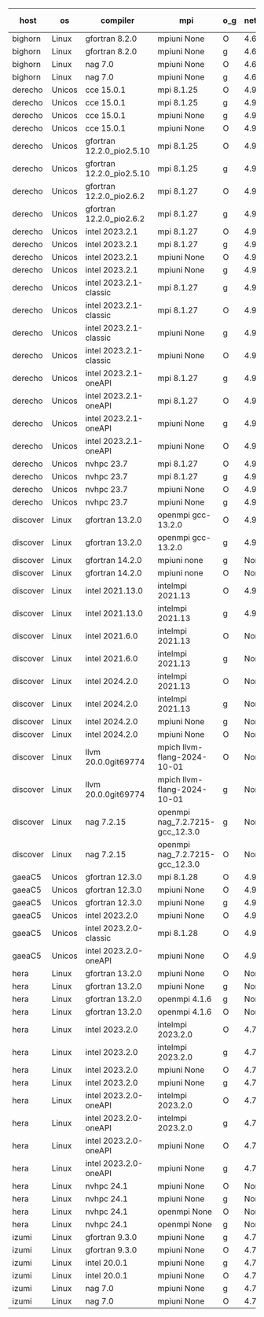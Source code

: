 

| host     | os       | compiler                              | mpi                      | o_g        | netcdf        | build       | u_pass          | u_fail          | s_pass            | s_fail            | e_pass             | e_fail             | nuopc_pass       | nuopc_fail       | artifacts link          |
|----------|----------|---------------------------------------|--------------------------|------------|---------------|-------------|-----------------|-----------------|-------------------|-------------------|--------------------|--------------------|------------------|------------------|-------------------------|
| bighorn | Linux | gfortran 8.2.0 | mpiuni None  | O | 4.6.1  | PASS | 12529 | 0 | 9 | 0 | 42 | 0 | None | None | <a href="https://github.com/esmf-org/esmf-test-artifacts/tree/a4bb4acee6be6d00320fa6a858524e2140d7b9a3/develop/gfortran/8.2.0/O/mpiuni/None" target="_blank">a4bb4ac</a> | 
| bighorn | Linux | gfortran 8.2.0 | mpiuni None  | g | 4.6.1  | PASS | 12529 | 0 | 9 | 0 | 42 | 0 | None | None | <a href="https://github.com/esmf-org/esmf-test-artifacts/tree/f2d778955ecea0c2c771cb10d94eb42dc25e5b53/develop/gfortran/8.2.0/g/mpiuni/None" target="_blank">f2d7789</a> | 
| bighorn | Linux | nag 7.0 | mpiuni None  | O | 4.6.1  | PASS | None | None | None | None | None | None | None | None | <a href="https://github.com/esmf-org/esmf-test-artifacts/tree/87452d0242c744d0cd0651c615fb87f362309e47/develop/nag/7.0/O/mpiuni/None" target="_blank">87452d0</a> | 
| bighorn | Linux | nag 7.0 | mpiuni None  | g | 4.6.1  | PASS | 12529 | 0 | 9 | 0 | 42 | 0 | None | None | <a href="https://github.com/esmf-org/esmf-test-artifacts/tree/0af17b7091d155f8a2ca96796c680613b6522cf7/develop/nag/7.0/g/mpiuni/None" target="_blank">0af17b7</a> | 
| derecho | Unicos | cce 15.0.1 | mpi 8.1.25  | O | 4.9.2  | PASS | None | None | None | None | None | None | None | None | <a href="https://github.com/esmf-org/esmf-test-artifacts/tree/e29958e254b7252410a45ecfa3c24793d82ffcb4/develop/cce/15.0.1/O/mpi/8.1.25" target="_blank">e29958e</a> | 
| derecho | Unicos | cce 15.0.1 | mpi 8.1.25  | g | 4.9.2  | PASS | None | None | None | None | None | None | None | None | <a href="https://github.com/esmf-org/esmf-test-artifacts/tree/cd5d97bc2d41b837f00c194ea7faab1d39e46e66/develop/cce/15.0.1/g/mpi/8.1.25" target="_blank">cd5d97b</a> | 
| derecho | Unicos | cce 15.0.1 | mpiuni None  | g | 4.9.2  | PASS | 12453 | 76 | 9 | 0 | 42 | 0 | None | None | <a href="https://github.com/esmf-org/esmf-test-artifacts/tree/f3d52e00e47e8823fe38c623226e04668221e430/develop/cce/15.0.1/g/mpiuni/None" target="_blank">f3d52e0</a> | 
| derecho | Unicos | cce 15.0.1 | mpiuni None  | O | 4.9.2  | PASS | None | None | None | None | None | None | None | None | <a href="https://github.com/esmf-org/esmf-test-artifacts/tree/3c7857f62adfebb59cc1e4c58b4e12b9dc3d590e/develop/cce/15.0.1/O/mpiuni/None" target="_blank">3c7857f</a> | 
| derecho | Unicos | gfortran 12.2.0_pio2.5.10 | mpi 8.1.25  | O | 4.9.2  | PASS | 14198 | 0 | 51 | 0 | 80 | 0 | 57 | 0 | <a href="https://github.com/esmf-org/esmf-test-artifacts/tree/5b4cd555000e448266c66c62bf7c768b9f1ad147/develop/gfortran/12.2.0_pio2.5.10/O/mpi/8.1.25" target="_blank">5b4cd55</a> | 
| derecho | Unicos | gfortran 12.2.0_pio2.5.10 | mpi 8.1.25  | g | 4.9.2  | PASS | 14198 | 0 | 51 | 0 | 80 | 0 | 57 | 0 | <a href="https://github.com/esmf-org/esmf-test-artifacts/tree/28140307c1a0c025e737be76410b5b47ca3fa7fe/develop/gfortran/12.2.0_pio2.5.10/g/mpi/8.1.25" target="_blank">2814030</a> | 
| derecho | Unicos | gfortran 12.2.0_pio2.6.2 | mpi 8.1.27  | O | 4.9.2  | PASS | 14198 | 0 | 51 | 0 | 80 | 0 | 57 | 0 | <a href="https://github.com/esmf-org/esmf-test-artifacts/tree/f05c24112e1270dcd5b4088c1802e66444385498/develop/gfortran/12.2.0_pio2.6.2/O/mpi/8.1.27" target="_blank">f05c241</a> | 
| derecho | Unicos | gfortran 12.2.0_pio2.6.2 | mpi 8.1.27  | g | 4.9.2  | PASS | 14198 | 0 | 51 | 0 | 80 | 0 | 57 | 0 | <a href="https://github.com/esmf-org/esmf-test-artifacts/tree/d7f80bb1bb2490302b1f12a61c4e9390f6e59f41/develop/gfortran/12.2.0_pio2.6.2/g/mpi/8.1.27" target="_blank">d7f80bb</a> | 
| derecho | Unicos | intel 2023.2.1 | mpi 8.1.27  | O | 4.9.2  | PASS | 14198 | 0 | 51 | 0 | 80 | 0 | 58 | 0 | <a href="https://github.com/esmf-org/esmf-test-artifacts/tree/df8bc0d9524d3675b834b3a69dd8a696e95edff1/develop/intel/2023.2.1/O/mpi/8.1.27" target="_blank">df8bc0d</a> | 
| derecho | Unicos | intel 2023.2.1 | mpi 8.1.27  | g | 4.9.2  | PASS | 14198 | 0 | 51 | 0 | 80 | 0 | 58 | 0 | <a href="https://github.com/esmf-org/esmf-test-artifacts/tree/888974d3d9691ebb270eea5413a5561e9a380434/develop/intel/2023.2.1/g/mpi/8.1.27" target="_blank">888974d</a> | 
| derecho | Unicos | intel 2023.2.1 | mpiuni None  | O | 4.9.2  | PASS | 12529 | 0 | 9 | 0 | 42 | 0 | None | None | <a href="https://github.com/esmf-org/esmf-test-artifacts/tree/7413cd97e10b301b4e82218d67f3a1af7c4f280b/develop/intel/2023.2.1/O/mpiuni/None" target="_blank">7413cd9</a> | 
| derecho | Unicos | intel 2023.2.1 | mpiuni None  | g | 4.9.2  | PASS | 12529 | 0 | 9 | 0 | 42 | 0 | None | None | <a href="https://github.com/esmf-org/esmf-test-artifacts/tree/5474a0660391abe63c55fa1fee96c4395c832599/develop/intel/2023.2.1/g/mpiuni/None" target="_blank">5474a06</a> | 
| derecho | Unicos | intel 2023.2.1-classic | mpi 8.1.27  | g | 4.9.2  | PASS | 14198 | 0 | 51 | 0 | 80 | 0 | 57 | 0 | <a href="https://github.com/esmf-org/esmf-test-artifacts/tree/3b913dd466895b204cf65c3299ee3401b32ab2c6/develop/intel/2023.2.1-classic/g/mpi/8.1.27" target="_blank">3b913dd</a> | 
| derecho | Unicos | intel 2023.2.1-classic | mpi 8.1.27  | O | 4.9.2  | PASS | 14198 | 0 | 51 | 0 | 80 | 0 | 57 | 0 | <a href="https://github.com/esmf-org/esmf-test-artifacts/tree/4baa7c8abc9e1328f869c71a136e4f8ee11c1f8d/develop/intel/2023.2.1-classic/O/mpi/8.1.27" target="_blank">4baa7c8</a> | 
| derecho | Unicos | intel 2023.2.1-classic | mpiuni None  | g | 4.9.2  | PASS | 12529 | 0 | 9 | 0 | 42 | 0 | None | None | <a href="https://github.com/esmf-org/esmf-test-artifacts/tree/9d2b54edce446f2f6e6f07bf8cd6638c2e3d1080/develop/intel/2023.2.1-classic/g/mpiuni/None" target="_blank">9d2b54e</a> | 
| derecho | Unicos | intel 2023.2.1-classic | mpiuni None  | O | 4.9.2  | PASS | 12529 | 0 | 9 | 0 | 42 | 0 | None | None | <a href="https://github.com/esmf-org/esmf-test-artifacts/tree/2e0ed2d848838de2f1febdcd76cd880e75c69421/develop/intel/2023.2.1-classic/O/mpiuni/None" target="_blank">2e0ed2d</a> | 
| derecho | Unicos | intel 2023.2.1-oneAPI | mpi 8.1.27  | g | 4.9.2  | PASS | 14198 | 0 | 51 | 0 | 80 | 0 | 57 | 0 | <a href="https://github.com/esmf-org/esmf-test-artifacts/tree/0d9338e464c36f3179d9da5475628609b1ac20e5/develop/intel/2023.2.1-oneAPI/g/mpi/8.1.27" target="_blank">0d9338e</a> | 
| derecho | Unicos | intel 2023.2.1-oneAPI | mpi 8.1.27  | O | 4.9.2  | PASS | 14198 | 0 | 50 | 1 | 80 | 0 | 57 | 0 | <a href="https://github.com/esmf-org/esmf-test-artifacts/tree/20fe547e62d4aecfcb7cfe82db7af8aa080ff930/develop/intel/2023.2.1-oneAPI/O/mpi/8.1.27" target="_blank">20fe547</a> | 
| derecho | Unicos | intel 2023.2.1-oneAPI | mpiuni None  | g | 4.9.2  | PASS | 12529 | 0 | 9 | 0 | 42 | 0 | None | None | <a href="https://github.com/esmf-org/esmf-test-artifacts/tree/683a7c60ddde1544e17cd2163f1492b9b0709f23/develop/intel/2023.2.1-oneAPI/g/mpiuni/None" target="_blank">683a7c6</a> | 
| derecho | Unicos | intel 2023.2.1-oneAPI | mpiuni None  | O | 4.9.2  | PASS | 12529 | 0 | 9 | 0 | 42 | 0 | None | None | <a href="https://github.com/esmf-org/esmf-test-artifacts/tree/cb098b6d2fb7ed47691b1d2e887f1c8ee43ec45a/develop/intel/2023.2.1-oneAPI/O/mpiuni/None" target="_blank">cb098b6</a> | 
| derecho | Unicos | nvhpc 23.7 | mpi 8.1.27  | O | 4.9.2  | PASS | None | None | None | None | None | None | None | None | <a href="https://github.com/esmf-org/esmf-test-artifacts/tree/9b26b5bf8e673f71119cb815a9c2259ff3f841f4/develop/nvhpc/23.7/O/mpi/8.1.27" target="_blank">9b26b5b</a> | 
| derecho | Unicos | nvhpc 23.7 | mpi 8.1.27  | g | 4.9.2  | PASS | None | None | None | None | None | None | None | None | <a href="https://github.com/esmf-org/esmf-test-artifacts/tree/31a8c8900079311bc5b09238176a4e160de0b94e/develop/nvhpc/23.7/g/mpi/8.1.27" target="_blank">31a8c89</a> | 
| derecho | Unicos | nvhpc 23.7 | mpiuni None  | O | 4.9.2  | PASS | 12529 | 0 | 9 | 0 | 42 | 0 | None | None | <a href="https://github.com/esmf-org/esmf-test-artifacts/tree/c411b583c4c3fb024b2dc530a64fcb4dc66b2c6c/develop/nvhpc/23.7/O/mpiuni/None" target="_blank">c411b58</a> | 
| derecho | Unicos | nvhpc 23.7 | mpiuni None  | g | 4.9.2  | PASS | None | None | None | None | None | None | None | None | <a href="https://github.com/esmf-org/esmf-test-artifacts/tree/9519c98edace0e2ea87e4efbf4bc75fd77f712b4/develop/nvhpc/23.7/g/mpiuni/None" target="_blank">9519c98</a> | 
| discover | Linux | gfortran 13.2.0 | openmpi gcc-13.2.0  | O | 4.9.2  | PASS | 14198 | 0 | 51 | 0 | 80 | 0 | 57 | 0 | <a href="https://github.com/esmf-org/esmf-test-artifacts/tree/abac6f772d85a2571b847e60ea7a48942f81bfc8/develop/gfortran/13.2.0/O/openmpi/gcc-13.2.0" target="_blank">abac6f7</a> | 
| discover | Linux | gfortran 13.2.0 | openmpi gcc-13.2.0  | g | 4.9.2  | PASS | 14198 | 0 | 51 | 0 | 80 | 0 | 57 | 0 | <a href="https://github.com/esmf-org/esmf-test-artifacts/tree/0068a26860a4db4cb7c29e4bc0db2877e6272364/develop/gfortran/13.2.0/g/openmpi/gcc-13.2.0" target="_blank">0068a26</a> | 
| discover | Linux | gfortran 14.2.0 | mpiuni none  | g | None  | PASS | 12529 | 0 | 9 | 0 | 42 | 0 | None | None | <a href="https://github.com/esmf-org/esmf-test-artifacts/tree/67c98ff2bf6105b7866c1dd97aa3eeae85c4faa7/develop/gfortran/14.2.0/g/mpiuni/none" target="_blank">67c98ff</a> | 
| discover | Linux | gfortran 14.2.0 | mpiuni none  | O | None  | PASS | 12529 | 0 | 9 | 0 | 42 | 0 | None | None | <a href="https://github.com/esmf-org/esmf-test-artifacts/tree/dc25851e69e80259d708ffeafefdd6a53d32b718/develop/gfortran/14.2.0/O/mpiuni/none" target="_blank">dc25851</a> | 
| discover | Linux | intel 2021.13.0 | intelmpi 2021.13  | O | 4.9.2  | PASS | 14198 | 0 | 51 | 0 | 80 | 0 | 57 | 0 | <a href="https://github.com/esmf-org/esmf-test-artifacts/tree/441dace71c408e6cb665759397a4b7ecda4da3de/develop/intel/2021.13.0/O/intelmpi/2021.13" target="_blank">441dace</a> | 
| discover | Linux | intel 2021.13.0 | intelmpi 2021.13  | g | 4.9.2  | PASS | 14198 | 0 | 51 | 0 | 80 | 0 | 57 | 0 | <a href="https://github.com/esmf-org/esmf-test-artifacts/tree/28c1586e0f7fa968428cc30e2e0d29cd52ed1c07/develop/intel/2021.13.0/g/intelmpi/2021.13" target="_blank">28c1586</a> | 
| discover | Linux | intel 2021.6.0 | intelmpi 2021.13  | O | None  | PASS | 14198 | 0 | 51 | 0 | 80 | 0 | 57 | 0 | <a href="https://github.com/esmf-org/esmf-test-artifacts/tree/543cf7fa4c72df87fe1c966bb04c3f9f55d18447/develop/intel/2021.6.0/O/intelmpi/2021.13" target="_blank">543cf7f</a> | 
| discover | Linux | intel 2021.6.0 | intelmpi 2021.13  | g | None  | PASS | 14198 | 0 | 51 | 0 | 80 | 0 | 57 | 0 | <a href="https://github.com/esmf-org/esmf-test-artifacts/tree/eb58c80c297dc0d95abfdf0f6b8f1defe2a95a71/develop/intel/2021.6.0/g/intelmpi/2021.13" target="_blank">eb58c80</a> | 
| discover | Linux | intel 2024.2.0 | intelmpi 2021.13  | O | None  | PASS | 14198 | 0 | 51 | 0 | 80 | 0 | 57 | 0 | <a href="https://github.com/esmf-org/esmf-test-artifacts/tree/8ee3ceec6b7363b22bcd3555ab5f4bdf0e06b50f/develop/intel/2024.2.0/O/intelmpi/2021.13" target="_blank">8ee3cee</a> | 
| discover | Linux | intel 2024.2.0 | intelmpi 2021.13  | g | None  | PASS | 14197 | 1 | 51 | 0 | 80 | 0 | 57 | 0 | <a href="https://github.com/esmf-org/esmf-test-artifacts/tree/0455fd84ed87cf58b300261f6396bf4accad6bd7/develop/intel/2024.2.0/g/intelmpi/2021.13" target="_blank">0455fd8</a> | 
| discover | Linux | intel 2024.2.0 | mpiuni None  | g | None  | PASS | 12528 | 1 | 9 | 0 | 42 | 0 | None | None | <a href="https://github.com/esmf-org/esmf-test-artifacts/tree/6981841f9fd2088c845f1c216425fdec972b1fef/develop/intel/2024.2.0/g/mpiuni/None" target="_blank">6981841</a> | 
| discover | Linux | intel 2024.2.0 | mpiuni None  | O | None  | PASS | 12529 | 0 | 9 | 0 | 42 | 0 | None | None | <a href="https://github.com/esmf-org/esmf-test-artifacts/tree/b67dc398830d529b6a3fb1cf3057d7706678a3dd/develop/intel/2024.2.0/O/mpiuni/None" target="_blank">b67dc39</a> | 
| discover | Linux | llvm 20.0.0git69774 | mpich llvm-flang-2024-10-01  | O | None  | PASS | 14159 | 39 | 18 | 33 | 76 | 4 | 17 | 40 | <a href="https://github.com/esmf-org/esmf-test-artifacts/tree/a4a1a75afb274e58ff3c8362b75114ebd868500f/develop/llvm/20.0.0git69774/O/mpich/llvm-flang-2024-10-01" target="_blank">a4a1a75</a> | 
| discover | Linux | llvm 20.0.0git69774 | mpich llvm-flang-2024-10-01  | g | None  | PASS | 14161 | 37 | 18 | 33 | 76 | 4 | 12 | 45 | <a href="https://github.com/esmf-org/esmf-test-artifacts/tree/378958920da70e1e6a1f563aace7e1e2bfa8ef3f/develop/llvm/20.0.0git69774/g/mpich/llvm-flang-2024-10-01" target="_blank">3789589</a> | 
| discover | Linux | nag 7.2.15 | openmpi nag_7.2.7215-gcc_12.3.0  | g | None  | PASS | 14198 | 0 | 51 | 0 | 80 | 0 | 57 | 0 | <a href="https://github.com/esmf-org/esmf-test-artifacts/tree/9e83a720724d6e0a1a1ba83d915820afe9d0d9d0/develop/nag/7.2.15/g/openmpi/nag_7.2.7215-gcc_12.3.0" target="_blank">9e83a72</a> | 
| discover | Linux | nag 7.2.15 | openmpi nag_7.2.7215-gcc_12.3.0  | O | None  | PASS | 14198 | 0 | 51 | 0 | 80 | 0 | 57 | 0 | <a href="https://github.com/esmf-org/esmf-test-artifacts/tree/9365faae7a62a527abc1fcf12db7b02838742cf0/develop/nag/7.2.15/O/openmpi/nag_7.2.7215-gcc_12.3.0" target="_blank">9365faa</a> | 
| gaeaC5 | Unicos | gfortran 12.3.0 | mpi 8.1.28  | O | 4.9.0  | PASS | None | None | None | None | None | None | None | None | <a href="https://github.com/esmf-org/esmf-test-artifacts/tree/0f2785157dcf44191060beea77fcba21914da40e/develop/gfortran/12.3.0/O/mpi/8.1.28" target="_blank">0f27851</a> | 
| gaeaC5 | Unicos | gfortran 12.3.0 | mpiuni None  | O | 4.9.0  | PASS | 12529 | 0 | 9 | 0 | 42 | 0 | None | None | <a href="https://github.com/esmf-org/esmf-test-artifacts/tree/b42ba58e592144053e8e172751b40e12914f76ba/develop/gfortran/12.3.0/O/mpiuni/None" target="_blank">b42ba58</a> | 
| gaeaC5 | Unicos | gfortran 12.3.0 | mpiuni None  | g | 4.9.0  | PASS | None | None | None | None | None | None | None | None | <a href="https://github.com/esmf-org/esmf-test-artifacts/tree/7b66cb27e29affffda9976f05434c04333549cda/develop/gfortran/12.3.0/g/mpiuni/None" target="_blank">7b66cb2</a> | 
| gaeaC5 | Unicos | intel 2023.2.0 | mpiuni None  | O | 4.9.0  | PASS | 12529 | 0 | 9 | 0 | 42 | 0 | None | None | <a href="https://github.com/esmf-org/esmf-test-artifacts/tree/87123c841cb53b2c7983df0498e5525bffe40bbe/develop/intel/2023.2.0/O/mpiuni/None" target="_blank">87123c8</a> | 
| gaeaC5 | Unicos | intel 2023.2.0-classic | mpi 8.1.28  | O | 4.9.0  | PASS | 14198 | 0 | 51 | 0 | 80 | 0 | 57 | 0 | <a href="https://github.com/esmf-org/esmf-test-artifacts/tree/643ebda8b26a9cdce39334a8015b1dcf4d1adcd6/develop/intel/2023.2.0-classic/O/mpi/8.1.28" target="_blank">643ebda</a> | 
| gaeaC5 | Unicos | intel 2023.2.0-oneAPI | mpiuni None  | O | 4.9.0  | PASS | 12529 | 0 | 9 | 0 | 42 | 0 | None | None | <a href="https://github.com/esmf-org/esmf-test-artifacts/tree/5a199ceb28e97107015e9255a361f8aa2fa53f3d/develop/intel/2023.2.0-oneAPI/O/mpiuni/None" target="_blank">5a199ce</a> | 
| hera | Linux | gfortran 13.2.0 | mpiuni None  | O | None  | PASS | 12529 | 0 | 9 | 0 | 42 | 0 | None | None | <a href="https://github.com/esmf-org/esmf-test-artifacts/tree/50098e6433b60307bd6ec49dc6d6dc8b0a32e67c/develop/gfortran/13.2.0/O/mpiuni/None" target="_blank">50098e6</a> | 
| hera | Linux | gfortran 13.2.0 | mpiuni None  | g | None  | PASS | 12529 | 0 | 9 | 0 | 42 | 0 | None | None | <a href="https://github.com/esmf-org/esmf-test-artifacts/tree/6728e4b613bb5c79420a4e8436e6b78a0a674516/develop/gfortran/13.2.0/g/mpiuni/None" target="_blank">6728e4b</a> | 
| hera | Linux | gfortran 13.2.0 | openmpi 4.1.6  | g | None  | PASS | None | None | None | None | None | None | None | None | <a href="https://github.com/esmf-org/esmf-test-artifacts/tree/13c520b5f8c9f449bda160f696c0803888d50068/develop/gfortran/13.2.0/g/openmpi/4.1.6" target="_blank">13c520b</a> | 
| hera | Linux | gfortran 13.2.0 | openmpi 4.1.6  | O | None  | PASS | 14198 | 0 | 51 | 0 | 80 | 0 | 57 | 0 | <a href="https://github.com/esmf-org/esmf-test-artifacts/tree/4eb9f8846a440a795d5984db1c155ef0b37cbe07/develop/gfortran/13.2.0/O/openmpi/4.1.6" target="_blank">4eb9f88</a> | 
| hera | Linux | intel 2023.2.0 | intelmpi 2023.2.0  | O | 4.7.0  | PASS | 14198 | 0 | 51 | 0 | 80 | 0 | 57 | 0 | <a href="https://github.com/esmf-org/esmf-test-artifacts/tree/3c137f12a0278e7f4488bd9fafca6130cd1bef51/develop/intel/2023.2.0/O/intelmpi/2023.2.0" target="_blank">3c137f1</a> | 
| hera | Linux | intel 2023.2.0 | intelmpi 2023.2.0  | g | 4.7.0  | PASS | 14198 | 0 | 51 | 0 | 80 | 0 | 57 | 0 | <a href="https://github.com/esmf-org/esmf-test-artifacts/tree/6548bc3d584747e496cfb909846b2f2d461add9f/develop/intel/2023.2.0/g/intelmpi/2023.2.0" target="_blank">6548bc3</a> | 
| hera | Linux | intel 2023.2.0 | mpiuni None  | O | 4.7.0  | PASS | 12529 | 0 | 9 | 0 | 42 | 0 | None | None | <a href="https://github.com/esmf-org/esmf-test-artifacts/tree/6b1aee6df6478b09014cada96e5adff72478f0e2/develop/intel/2023.2.0/O/mpiuni/None" target="_blank">6b1aee6</a> | 
| hera | Linux | intel 2023.2.0 | mpiuni None  | g | 4.7.0  | PASS | 12529 | 0 | 9 | 0 | 42 | 0 | None | None | <a href="https://github.com/esmf-org/esmf-test-artifacts/tree/b008e0a3c2dd2a0b0e56f45a2f1c9a94d9431e53/develop/intel/2023.2.0/g/mpiuni/None" target="_blank">b008e0a</a> | 
| hera | Linux | intel 2023.2.0-oneAPI | intelmpi 2023.2.0  | O | 4.7.0  | PASS | None | None | None | None | None | None | None | None | <a href="https://github.com/esmf-org/esmf-test-artifacts/tree/13f62c219ba349bcb15f377be74614bc024293a0/develop/intel/2023.2.0-oneAPI/O/intelmpi/2023.2.0" target="_blank">13f62c2</a> | 
| hera | Linux | intel 2023.2.0-oneAPI | intelmpi 2023.2.0  | g | 4.7.0  | PASS | None | None | None | None | None | None | None | None | <a href="https://github.com/esmf-org/esmf-test-artifacts/tree/ff449c84636f35951db6d59dc32b107c8a31b02d/develop/intel/2023.2.0-oneAPI/g/intelmpi/2023.2.0" target="_blank">ff449c8</a> | 
| hera | Linux | intel 2023.2.0-oneAPI | mpiuni None  | O | 4.7.0  | PASS | 12529 | 0 | 9 | 0 | 42 | 0 | None | None | <a href="https://github.com/esmf-org/esmf-test-artifacts/tree/2898ca5689639fd4939efb9027e73443025c8029/develop/intel/2023.2.0-oneAPI/O/mpiuni/None" target="_blank">2898ca5</a> | 
| hera | Linux | intel 2023.2.0-oneAPI | mpiuni None  | g | 4.7.0  | PASS | 12529 | 0 | 9 | 0 | 42 | 0 | None | None | <a href="https://github.com/esmf-org/esmf-test-artifacts/tree/5d535dc66a2bd6d3abc675a197256ad426f69cc9/develop/intel/2023.2.0-oneAPI/g/mpiuni/None" target="_blank">5d535dc</a> | 
| hera | Linux | nvhpc 24.1 | mpiuni None  | O | None  | PASS | None | None | None | None | None | None | None | None | <a href="https://github.com/esmf-org/esmf-test-artifacts/tree/e8b1b4c8c62aca0b3919e34187723875d13efc15/develop/nvhpc/24.1/O/mpiuni/None" target="_blank">e8b1b4c</a> | 
| hera | Linux | nvhpc 24.1 | mpiuni None  | g | None  | PASS | 12529 | 0 | 9 | 0 | 42 | 0 | None | None | <a href="https://github.com/esmf-org/esmf-test-artifacts/tree/304ccd4dab1acae8e80fa20d7fe7d594f97e05dd/develop/nvhpc/24.1/g/mpiuni/None" target="_blank">304ccd4</a> | 
| hera | Linux | nvhpc 24.1 | openmpi None  | O | None  | PASS | 14198 | 0 | 51 | 0 | 80 | 0 | 57 | 0 | <a href="https://github.com/esmf-org/esmf-test-artifacts/tree/464ce49a52d79d1dd4c5a958b8948fe2097db827/develop/nvhpc/24.1/O/openmpi/None" target="_blank">464ce49</a> | 
| hera | Linux | nvhpc 24.1 | openmpi None  | g | None  | PASS | None | None | None | None | None | None | None | None | <a href="https://github.com/esmf-org/esmf-test-artifacts/tree/4b1a21d4c1ebbeaae447c463d6ea9373a0c1ed9f/develop/nvhpc/24.1/g/openmpi/None" target="_blank">4b1a21d</a> | 
| izumi | Linux | gfortran 9.3.0 | mpiuni None  | g | 4.7.4  | PASS | 12529 | 0 | 9 | 0 | 42 | 0 | None | None | <a href="https://github.com/esmf-org/esmf-test-artifacts/tree/f1b469e4e29d44a619f604c8802ea5cbe82bc7d3/develop/gfortran/9.3.0/g/mpiuni/None" target="_blank">f1b469e</a> | 
| izumi | Linux | gfortran 9.3.0 | mpiuni None  | O | 4.7.4  | PASS | 12529 | 0 | 9 | 0 | 42 | 0 | None | None | <a href="https://github.com/esmf-org/esmf-test-artifacts/tree/616f72c32bfe12db36bf3a557993949e2df5135e/develop/gfortran/9.3.0/O/mpiuni/None" target="_blank">616f72c</a> | 
| izumi | Linux | intel 20.0.1 | mpiuni None  | g | 4.7.4  | PASS | 12529 | 0 | 9 | 0 | 42 | 0 | None | None | <a href="https://github.com/esmf-org/esmf-test-artifacts/tree/3682906c377b7a7025e44699cec253f3d3abfd8c/develop/intel/20.0.1/g/mpiuni/None" target="_blank">3682906</a> | 
| izumi | Linux | intel 20.0.1 | mpiuni None  | O | 4.7.4  | PASS | 12529 | 0 | 9 | 0 | 42 | 0 | None | None | <a href="https://github.com/esmf-org/esmf-test-artifacts/tree/59dab400b35f7faf4f4a7cc670aa3dfb4b4625b5/develop/intel/20.0.1/O/mpiuni/None" target="_blank">59dab40</a> | 
| izumi | Linux | nag 7.0 | mpiuni None  | g | 4.7.4  | PASS | 12529 | 0 | 9 | 0 | 42 | 0 | None | None | <a href="https://github.com/esmf-org/esmf-test-artifacts/tree/d1c67e3f2f4f034648c05ead28e0bea63abf6268/develop/nag/7.0/g/mpiuni/None" target="_blank">d1c67e3</a> | 
| izumi | Linux | nag 7.0 | mpiuni None  | O | 4.7.4  | PASS | 12529 | 0 | 9 | 0 | 42 | 0 | None | None | <a href="https://github.com/esmf-org/esmf-test-artifacts/tree/4d9d76b952ba971c61978f5c08ab57c0beba2d66/develop/nag/7.0/O/mpiuni/None" target="_blank">4d9d76b</a> | 
